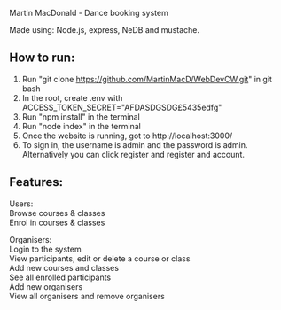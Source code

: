 Martin MacDonald - Dance booking system

Made using:
Node.js, express, NeDB and mustache.

## How to run:

1. Run "git clone https://github.com/MartinMacD/WebDevCW.git" in git bash
2. In the root, create .env with ACCESS_TOKEN_SECRET="AFDASDGSDG£5435edfg"
3. Run "npm install" in the terminal
4. Run "node index" in the terminal
5. Once the website is running, got to http://localhost:3000/
6. To sign in, the username is admin and the password is admin. Alternatively you can click register and register and account.

## Features: <br> 
Users:  <br> 
Browse courses & classes  <br> 
Enrol in courses & classes <br> 

Organisers:  <br> 
Login to the system  <br> 
View participants, edit or delete a course or class  <br> 
Add new courses and classes  <br> 
See all enrolled participants  <br> 
Add new organisers  <br> 
View all organisers and remove organisers  <br> 

